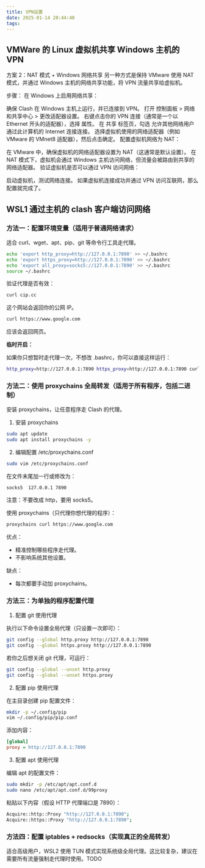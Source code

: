 ```yaml
---
title: VPN设置
date: 2025-01-14 20:44:40
tags:
---
```


## VMWare 的 Linux 虚拟机共享 Windows 主机的 VPN

方案 2：NAT 模式 + Windows 网络共享
另一种方式是保持 VMware 使用 NAT 模式，并通过 Windows 主机的网络共享功能，将 VPN 流量共享给虚拟机。

步骤：
在 Windows 上启用网络共享：

确保 Clash 在 Windows 主机上运行，并已连接到 VPN。
打开 控制面板 > 网络和共享中心 > 更改适配器设置。
右键点击你的 VPN 连接（通常是一个以 Ethernet 开头的适配器），选择 属性。
在 共享 标签页，勾选 允许其他网络用户通过此计算机的 Internet 连接连接。
选择虚拟机使用的网络适配器（例如 VMware 的 VMnet8 适配器），然后点击确定。
配置虚拟机网络为 NAT：

在 VMware 中，确保虚拟机的网络适配器设置为 NAT（这通常是默认设置）。
在 NAT 模式下，虚拟机会通过 Windows 主机访问网络，但流量会被路由到共享的网络适配器。
验证虚拟机是否可以通过 VPN 访问网络：

启动虚拟机，测试网络连接。
如果虚拟机连接成功并通过 VPN 访问互联网，那么配置就完成了。

## WSL1 通过主机的 clash 客户端访问网络

### 方法一：配置环境变量（适用于普通网络请求）

适合 curl、wget、apt、pip、git 等命令行工具走代理。

```bash
echo 'export http_proxy=http://127.0.0.1:7890' >> ~/.bashrc
echo 'export https_proxy=http://127.0.0.1:7890' >> ~/.bashrc
echo 'export all_proxy=socks5://127.0.0.1:7890' >> ~/.bashrc
source ~/.bashrc
```

验证代理是否有效：

```bash
curl cip.cc
```

这个网站会返回你的公网 IP。

```bash
curl https://www.google.com
```

应该会返回网页。

**临时开启：**

如果你只想暂时走代理一次，不想改 .bashrc，你可以直接这样运行：

```bash
http_proxy=http://127.0.0.1:7890 https_proxy=http://127.0.0.1:7890 curl https://www.google.com
```


### 方法二：使用 proxychains 全局转发（适用于所有程序，包括二进制）

安装 proxychains，让任意程序走 Clash 的代理。

1. 安装 proxychains

```bash
sudo apt update
sudo apt install proxychains -y
```

2. 编辑配置 /etc/proxychains.conf

```bash
sudo vim /etc/proxychains.conf
```

在文件末尾加一行或修改为：

```nginx
socks5  127.0.0.1 7890
```

注意：不要改成 http，要用 socks5。

使用 proxychains（只代理你想代理的程序）：

```bash
proxychains curl https://www.google.com
```

优点：

- 精准控制哪些程序走代理。
- 不影响系统其他设置。

缺点：

- 每次都要手动加 proxychains。


### 方法三：为单独的程序配置代理

1. 配置 git 使用代理

执行以下命令设置全局代理（只设置一次即可）：

```bash
git config --global http.proxy http://127.0.0.1:7890
git config --global https.proxy http://127.0.0.1:7890
```

若你之后想关闭 git 代理，可运行：

```bash
git config --global --unset http.proxy
git config --global --unset https.proxy
```

2. 配置 pip 使用代理

在主目录创建 pip 配置文件：

```bash
mkdir -p ~/.config/pip
vim ~/.config/pip/pip.conf
```

添加内容：

```ini
[global]
proxy = http://127.0.0.1:7890
```

3. 配置 apt 使用代理

编辑 apt 的配置文件：

```bash
sudo mkdir -p /etc/apt/apt.conf.d
sudo nano /etc/apt/apt.conf.d/99proxy
```

粘贴以下内容（假设 HTTP 代理端口是 7890）：

```bash
Acquire::http::Proxy "http://127.0.0.1:7890";
Acquire::https::Proxy "http://127.0.0.1:7890";
```


### 方法四：配置 iptables + redsocks（实现真正的全局转发）

适合高级用户，WSL2 使用 TUN 模式实现系统级全局代理。这比较复杂，建议在需要所有流量强制走代理时使用。TODO
